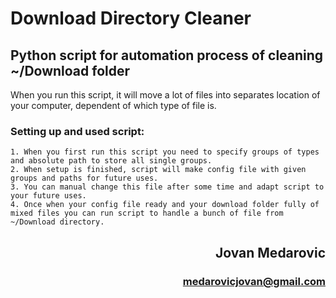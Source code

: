 # Download Directory Cleaner
## Python script for automation process of cleaning ~/Download folder
When you run this script, it will move a lot of files into separates location of your computer, dependent of which type of file is.

### Setting up and used script:

    1. When you first run this script you need to specify groups of types and absolute path to store all single groups.
    2. When setup is finished, script will make config file with given groups and paths for future uses.
    3. You can manual change this file after some time and adapt script to your future uses.
    4. Once when your config file ready and your download folder fully of mixed files you can run script to handle a bunch of file from ~/Download directory.

## <div style="text-align: right"> Jovan Medarovic </div>
### <div style="text-align: right"> medarovicjovan@gmail.com </div>